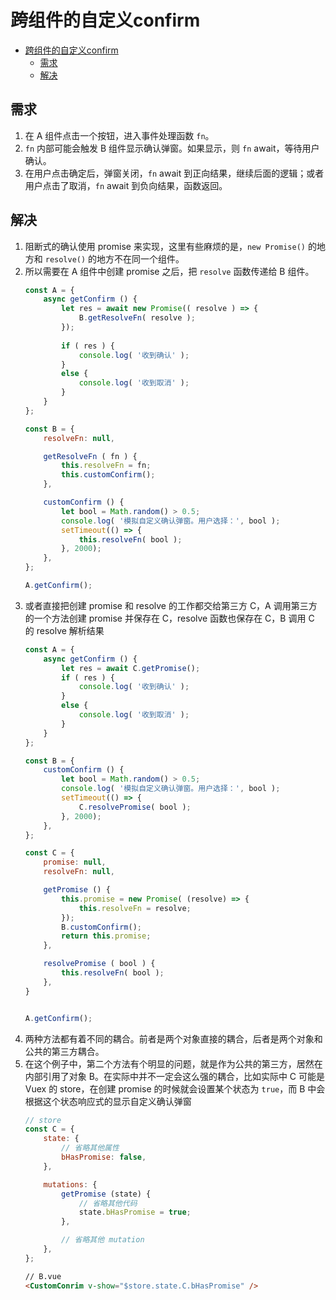 # 跨组件的自定义confirm


<!-- TOC -->

- [跨组件的自定义confirm](#跨组件的自定义confirm)
    - [需求](#需求)
    - [解决](#解决)

<!-- /TOC -->


## 需求
1. 在 A 组件点击一个按钮，进入事件处理函数 `fn`。
2. `fn` 内部可能会触发 B 组件显示确认弹窗。如果显示，则 `fn` await，等待用户确认。
3. 在用户点击确定后，弹窗关闭，`fn` await 到正向结果，继续后面的逻辑；或者用户点击了取消，`fn` await 到负向结果，函数返回。


## 解决
1. 阻断式的确认使用 promise 来实现，这里有些麻烦的是，`new Promise()` 的地方和 `resolve()` 的地方不在同一个组件。
2. 所以需要在 A 组件中创建 promise 之后，把 `resolve` 函数传递给 B 组件。
    ```js
    const A = {
        async getConfirm () {
            let res = await new Promise(( resolve ) => {
                B.getResolveFn( resolve );
            });
            
            if ( res ) {
                console.log( '收到确认' );
            }
            else {
                console.log( '收到取消' );
            }
        }
    };

    const B = {
        resolveFn: null,

        getResolveFn ( fn ) {
            this.resolveFn = fn;
            this.customConfirm();
        },

        customConfirm () {
            let bool = Math.random() > 0.5;
            console.log( '模拟自定义确认弹窗。用户选择：', bool );
            setTimeout(() => {
                this.resolveFn( bool );
            }, 2000);
        },
    };

    A.getConfirm();
    ```
3. 或者直接把创建 promise 和 resolve 的工作都交给第三方 C，A 调用第三方的一个方法创建 promise 并保存在 C，resolve 函数也保存在 C，B 调用 C 的 resolve 解析结果
    ```js
    const A = {
        async getConfirm () {
            let res = await C.getPromise();
            if ( res ) {
                console.log( '收到确认' );
            }
            else {
                console.log( '收到取消' );
            }
        }
    };

    const B = {
        customConfirm () {
            let bool = Math.random() > 0.5;
            console.log( '模拟自定义确认弹窗。用户选择：', bool );
            setTimeout(() => {
                C.resolvePromise( bool );
            }, 2000);
        },
    };

    const C = {
        promise: null,
        resolveFn: null,

        getPromise () {
            this.promise = new Promise( (resolve) => {
                this.resolveFn = resolve;
            });
            B.customConfirm();
            return this.promise;
        },

        resolvePromise ( bool ) {
            this.resolveFn( bool );
        },
    }


    A.getConfirm();
    ```
4. 两种方法都有着不同的耦合。前者是两个对象直接的耦合，后者是两个对象和公共的第三方耦合。
5. 在这个例子中，第二个方法有个明显的问题，就是作为公共的第三方，居然在内部引用了对象 B。在实际中并不一定会这么强的耦合，比如实际中 C 可能是 Vuex 的 store，在创建 promise 的时候就会设置某个状态为 `true`，而 B 中会根据这个状态响应式的显示自定义确认弹窗
    ```js
    // store
    const C = {
        state: {
            // 省略其他属性
            bHasPromise: false,
        },

        mutations: {
            getPromise (state) {
                // 省略其他代码
                state.bHasPromise = true;
            },

            // 省略其他 mutation
        },
    };
    ```
    ```html
    // B.vue
    <CustomConrim v-show="$store.state.C.bHasPromise" />
    ```
